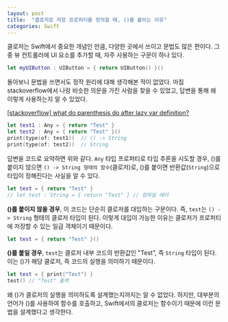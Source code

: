 ```yaml
---
layout: post
title:  "클로저로 저장 프로퍼티를 정의할 때, ()를 붙이는 이유"
categories: Swift
---
```


클로저는 Swift에서 중요한 개념인 만큼, 다양한 곳에서 쓰이고 문법도 많은 편이다.
그중 뷰 컨트롤러에 UI 요소를 추가할 때, 자주 사용하는 구문이 하나 있다.

```swift
let myUIButton : UIButton = { return UIButton() }()
```

돌아보니 문법을 쓰면서도 정작 원리에 대해 생각해본 적이 없었다. 마침 stackoverflow에서 나랑 비슷한 의문을 가진 사람을 찾을 수 있었고, 답변을 통해 왜 이렇게 사용하는지 알 수 있었다.

[[stackoverflow] what do parenthesis do after lazy var definition?](https://stackoverflow.com/questions/35237786/what-do-parenthesis-do-after-lazy-var-definition)
```swift
let test1 : Any = { return "Test" }
let test2 : Any = { return "Test" }()
print(type(of: test1))  // () -> String
print(type(of: test2))  // String
```
답변을 코드로 요약하면 위와 같다. ```Any``` 타입 프로퍼티로 타입 추론을 시도할 경우, ()를 붙이지 않으면 ```() -> String 형태의 함수```(클로저)로, ()를 붙이면 반환값(```String```)으로 타입이 정해진다는 사실을 알 수 있다.

```swift
let test = { return "Test" }
// let test : String = { return "Test" } // 컴파일 에러
```
**()를 붙이지 않을 경우**, 이 코드는 단순히 클로저를 대입하는 구문이다. 즉, ```test```는 ```() -> String``` 형태의 클로저 타입이 된다. 이렇게 대입이 가능한 이유는 클로저가 프로퍼티에 저장할 수 있는 일급 객체이기 때문이다.

```swift
let test = { return "Test" }()
```
**()를 붙일 경우**, ```test```는 클로저 내부 코드의 반환값인 "Test", 즉 ```String``` 타입이 된다. 이는 ()가 해당 클로저, 즉 코드의 실행을 의미하기 때문이다.

```swift
let test = { print("Test") }
test() // "Test" 출력
```
왜 ()가 클로저의 실행을 의미하도록 설계했는지까지는 알 수 없었다. 하지만, 대부분의 언어가 ()를 사용하여 함수를 호출하고, Swift에서의 클로저는 함수이기 때문에 이런 문법을 설계했다고 생각한다.
